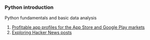 ### Python introduction

Python fundamentals and basic data analysis

1. [Profitable app profiles for the App Store and Google Play markets](https://github.com/NituSidhu/data-analyst-projects/blob/master/Basics.ipynb)
2. [Exploring Hacker News posts](https://github.com/NituSidhu/data-analyst-projects/blob/master/Basics_2.tar)

